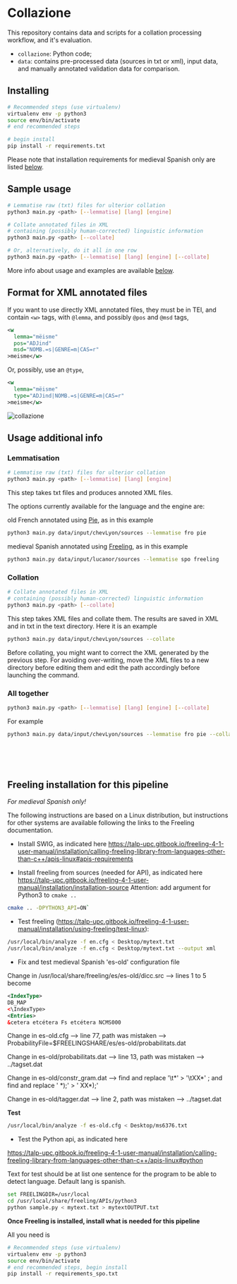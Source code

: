 # Collazione

This repository contains data and scripts for a collation processing workflow, and it's evaluation.

<!-- TODO: name to be altered-->
- `collazione`: Python code;
- `data`: contains pre-processed data (sources in txt or xml), input data, and manually annotated validation data for comparison.


## Installing

```bash
# Recommended steps (use virtualenv)
virtualenv env -p python3
source env/bin/activate
# end recommended steps

# begin install
pip install -r requirements.txt
```

Please note that installation requirements for medieval Spanish only are listed <a href="freeling">below</a>.



## Sample usage

```bash
# Lemmatise raw (txt) files for ulterior collation
python3 main.py <path> [--lemmatise] [lang] [engine]

# Collate annotated files in XML
# containing (possibly human-corrected) linguistic information
python3 main.py <path> [--collate]

# Or, alternatively, do it all in one row
python3 main.py <path> [--lemmatise] [lang] [engine] [--collate]
```

More info about usage and examples are available <a href="#info">below</a>.


## Format for XML annotated files

If you want to use directly XML annotated files,
they must be in TEI, and contain `<w>` tags,
with `@lemma`, and possibly `@pos` and `@msd` tags,

```xml
<w 
  lemma="mëisme" 
  pos="ADJind" 
  msd="NOMB.=s|GENRE=m|CAS=r"
>meisme</w>
```
Or, possibly, use an `@type`,

```xml
<w 
  lemma="mëisme"
  type="ADJind|NOMB.=s|GENRE=m|CAS=r"
>meisme</w>
```


![collazione](https://upload.wikimedia.org/wikipedia/commons/8/8a/Barista_Fair_Trade_Coffee%2C_Gotgatan_67%2C_cappucino_%284386813991%29.jpg "Due cappucini")


<span id="info"></span>
## Usage additional info

### Lemmatisation

```bash
# Lemmatise raw (txt) files for ulterior collation
python3 main.py <path> [--lemmatise] [lang] [engine]
```

This step takes txt files and produces annoted XML files.

The options currently available for the language and the engine are:

old French annotated using [Pie](https://github.com/emanjavacas/pie), as in this example
```bash
python3 main.py data/input/chevLyon/sources --lemmatise fro pie
```

medieval Spanish annotated using [Freeling](http://nlp.lsi.upc.edu/freeling/), as in this example
```bash
python3 main.py data/input/lucanor/sources --lemmatise spo freeling
```

### Collation

```bash
# Collate annotated files in XML
# containing (possibly human-corrected) linguistic information
python3 main.py <path> [--collate]
```

This step takes XML files and collate them. The results are saved in XML and in txt in the text directory. Here it is an example

```bash
python3 main.py data/input/chevLyon/sources --collate
```

Before collating, you might want to correct the XML generated by the previous step. For avoiding over-writing, move the XML files to a new directory before editing them and edit the path accordingly before launching the command.

### All together

```bash
python3 main.py <path> [--lemmatise] [lang] [engine] [--collate]
```

For example
```bash
python3 main.py data/input/chevLyon/sources --lemmatise fro pie --collate
```

<br/><br/><br/>

<span id="freeling"></span>

## Freeling installation for this pipeline

*For medieval Spanish only!*

The following instructions are based on a Linux distribution, but instructions for other systems are available following the links to the Freeling documentation.

- Install SWIG, as indicated here https://talp-upc.gitbook.io/freeling-4-1-user-manual/installation/calling-freeling-library-from-languages-other-than-c++/apis-linux#apis-requirements

- Install freeling from sources (needed for API), as indicated here https://talp-upc.gitbook.io/freeling-4-1-user-manual/installation/installation-source Attention: add argument for Python3 to `cmake ..`
```bash
cmake .. -DPYTHON3_API=ON`
```
- Test freeling (https://talp-upc.gitbook.io/freeling-4-1-user-manual/installation/using-freeling/test-linux):

```bash
/usr/local/bin/analyze -f en.cfg < Desktop/mytext.txt
/usr/local/bin/analyze -f en.cfg < Desktop/mytext.txt --output xml
```

- Fix and test medieval Spanish 'es-old' configuration file

Change in /usr/local/share/freeling/es/es-old/dicc.src --> lines 1 to 5 become
```xml
<IndexType>
DB_MAP
<\IndexType>
<Entries>
&cetera etcétera Fs etcétera NCMS000
```
Change in es-old.cfg --> line 77, path was mistaken --> ProbabilityFile=$FREELINGSHARE/es/es-old/probabilitats.dat

Change in es-old/probabilitats.dat --> line 13, path was mistaken --> ../tagset.dat

Change in es-old/constr_gram.dat -->	find and replace '\t\*' > '\tXX\*' ; and find and replace ' \*\);' > ' XX\*\);'

Change in es-old/tagger.dat --> line 2, path was mistaken --> ../tagset.dat

<b>Test</b>
```bash
/usr/local/bin/analyze -f es-old.cfg < Desktop/ms6376.txt
```

- Test the Python api, as indicated here

https://talp-upc.gitbook.io/freeling-4-1-user-manual/installation/calling-freeling-library-from-languages-other-than-c++/apis-linux#python

Text for test should be at list one sentence for the program to be able to detect language. Default lang is spanish.
	
```bash
set FREELINGDIR=/usr/local
cd /usr/local/share/freeling/APIs/python3
python sample.py < mytext.txt > mytextOUTPUT.txt
```

**Once Freeling is installed, install what is needed for this pipeline**

All you need is

```bash
# Recommended steps (use virtualenv)
virtualenv env -p python3
source env/bin/activate
# end recommended steps, begin install
pip install -r requirements_spo.txt
```